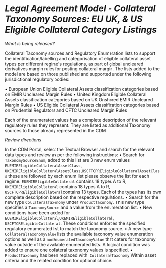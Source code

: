# *Legal Agreement Model - Collateral Taxonomy Sources: EU UK, & US Eligible Collateral Category Listings*

_What is being released?_

Collateral Taxonomy sources and Regulatory Enumeration lists to support the identification/labelling and categorisation of eligible collateral asset types per different regime's regulations, as part of global uncleared derivatives margin rules for posting collateral margin. The lists added to the model are based on those published and supported under the following jurisdictional regulatory bodies:

•	European Union Eligible Collateral Assets classification categories based on EMIR Uncleared Margin Rules
•	United Kingdom Eligible Collateral Assets classification categories based on UK Onshored EMIR Uncleared Margin Rules
•	US Eligible Collateral Assets classification categories based on Prudential Regulators and CFTC Uncleared Margin Rules

Each of the enumerated values has a complete description of the relevant regulatory rules they represent. They are listed as additional Taxonomy sources to those already represented in the CDM 


_Review directions_

In the CDM Portal, select the Textual Browser and search for the relevant data types and review as per the following instructions:
•	Search for `TaxonomySourceEnum`, added to this list are 3 new  enum values `EUEMIREligibleCollateralAssetClass`, `UKEMIREligibleCollateralAssetClass`,`USCFTCPREligibleCollateralAssetClass` these are followed by each enum list please observe the list for each regime. `EUEMIREligibleCollateral` contains 18 types A to R, `UKEMIREligibleCollateral` contains 18 types A to R, `USCFTCPREligibleCollateral`contains 13 types. Each of the types has its own complete description based on the respective regulations.
•	Search for the new type `CollateralTaxonomy` under `ProductTaxonomy`. This new type specifies a `TaxonomySource` and a value from the enumeration list. 
•	New conditions have been added for `EUEMIREligibleCollateral`,`UKEMIREligibleCollateral`, `USCFTCREligibleCollateral`. These conditions enforces the specified regulatory enumerated list to match the taxonomy source.
•	A new type `CollateralTaxonomyValue` lists the available taxonomy value enumeration options as well as a `nonEnumeratedTaxonomyValue` that caters for taxonomy value outside of the available enumerated lists. A logical condition was added to ensure one collateral taxonomy values is specified.
•	`ProductTaxonomy` has been replaced with` CollateralTaxonomy` Within asset criteria and the related condition for optional choice.


